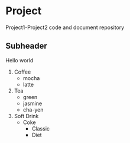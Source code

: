 # Project
Project1-Project2 code and document repository

## Subheader

Hello world

1. Coffee
    * mocha
    * latte
2. Tea
    * green
    * jasmine
    * cha-yen
3. Soft Drink
    * Coke
        * Classic
        * Diet
